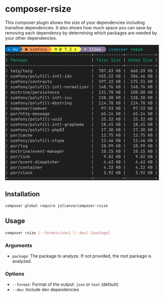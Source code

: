 # composer-rsize
This composer plugin shows the size of your dependencies including transitive dependencies.
It also shows how much space you can save by removing each dependency by determining which
packages are needed by your other dependencies.

![img.png](image.png)

## Installation
```bash
composer global require julianve/composer-rsize
```

## Usage
```bash
composer rsize [--format=json] [--dev] [package]
```

### Arguments
- `package`: The package to analyze. If not provided, the root package is analyzed.

### Options
- `--format`: Format of the output: `json` or `text` (default)
- `--dev`: Include dev dependencies
